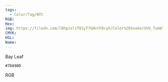 ```yaml
---
tags:
  - Color/Tag/NTC
RGB:
Hex:
img: https://filedn.com/l0hpzxl1f01yT7GHxtF8cyk/Color%20Snake/SVG_Tumb%20Mass%20No%20Name/7DA98D.svg
CMYK:
HSL:
Name:
---
```

Bay Leaf
```palette
#7DA98D
```
RGB
